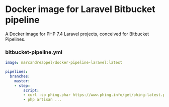 # Docker image for Laravel Bitbucket pipeline

A Docker image for PHP 7.4 Laravel projects, conceived for Bitbucket Pipelines.

### bitbucket-pipeline.yml

```yaml
image: marcandreappel/docker-pipeline-laravel:latest

pipelines:
  branches:
    master:
    - step:
        script:
        - curl -so phing.phar https://www.phing.info/get/phing-latest.phar
        - php artisan ...
```

